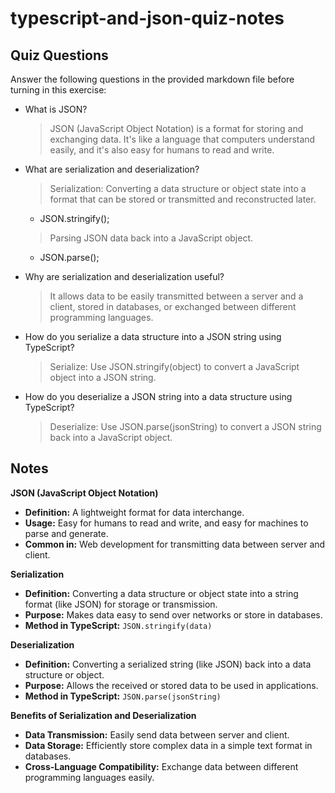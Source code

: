 # typescript-and-json-quiz-notes

## Quiz Questions

Answer the following questions in the provided markdown file before turning in this exercise:

- What is JSON?

  > JSON (JavaScript Object Notation) is a format for storing and exchanging data.
  > It's like a language that computers understand easily, and it's also easy for humans to read and write.

- What are serialization and deserialization?

  > Serialization: Converting a data structure or object state into a format that can be stored or transmitted and reconstructed later.

  - JSON.stringify();

  > Parsing JSON data back into a JavaScript object.

  - JSON.parse();

- Why are serialization and deserialization useful?

  > It allows data to be easily transmitted between a server and a client, stored in databases, or exchanged between different programming languages.

- How do you serialize a data structure into a JSON string using TypeScript?

  > Serialize: Use JSON.stringify(object) to convert a JavaScript object into a JSON string.

- How do you deserialize a JSON string into a data structure using TypeScript?
  > Deserialize: Use JSON.parse(jsonString) to convert a JSON string back into a JavaScript object.

## Notes

**JSON (JavaScript Object Notation)**

- **Definition:** A lightweight format for data interchange.
- **Usage:** Easy for humans to read and write, and easy for machines to parse and generate.
- **Common in:** Web development for transmitting data between server and client.

**Serialization**

- **Definition:** Converting a data structure or object state into a string format (like JSON) for storage or transmission.
- **Purpose:** Makes data easy to send over networks or store in databases.
- **Method in TypeScript:** `JSON.stringify(data)`

**Deserialization**

- **Definition:** Converting a serialized string (like JSON) back into a data structure or object.
- **Purpose:** Allows the received or stored data to be used in applications.
- **Method in TypeScript:** `JSON.parse(jsonString)`

**Benefits of Serialization and Deserialization**

- **Data Transmission:** Easily send data between server and client.
- **Data Storage:** Efficiently store complex data in a simple text format in databases.
- **Cross-Language Compatibility:** Exchange data between different programming languages easily.
